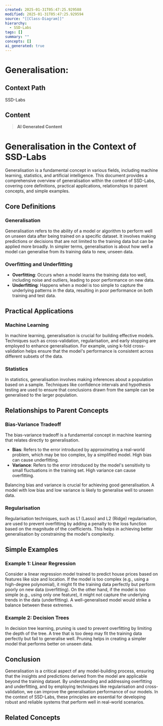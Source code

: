 ```yaml
---
created: 2025-01-31T05:47:25.929588
modified: 2025-01-31T05:47:25.929594
source: "[[Class-Diagram]]"
hierarchy:
  - SSD-Labs
tags: []
summary: ""
concepts: []
ai_generated: true
---
```


# Generalisation:

## Context Path
SSD-Labs

## Content
> **AI Generated Content**
 # Generalisation in the Context of SSD-Labs

Generalisation is a fundamental concept in various fields, including machine learning, statistics, and artificial intelligence. This document provides a comprehensive overview of generalisation within the context of SSD-Labs, covering core definitions, practical applications, relationships to parent concepts, and simple examples.

## Core Definitions

### Generalisation
Generalisation refers to the ability of a model or algorithm to perform well on unseen data after being trained on a specific dataset. It involves making predictions or decisions that are not limited to the training data but can be applied more broadly. In simpler terms, generalisation is about how well a model can generalise from its training data to new, unseen data.

### Overfitting and Underfitting
- **Overfitting**: Occurs when a model learns the training data too well, including noise and outliers, leading to poor performance on new data.
- **Underfitting**: Happens when a model is too simple to capture the underlying patterns in the data, resulting in poor performance on both training and test data.

## Practical Applications

### Machine Learning
In machine learning, generalisation is crucial for building effective models. Techniques such as cross-validation, regularisation, and early stopping are employed to enhance generalisation. For example, using k-fold cross-validation helps ensure that the model's performance is consistent across different subsets of the data.

### Statistics
In statistics, generalisation involves making inferences about a population based on a sample. Techniques like confidence intervals and hypothesis testing are used to ensure that conclusions drawn from the sample can be generalised to the larger population.

## Relationships to Parent Concepts

### Bias-Variance Tradeoff
The bias-variance tradeoff is a fundamental concept in machine learning that relates directly to generalisation.
- **Bias**: Refers to the error introduced by approximating a real-world problem, which may be too complex, by a simplified model. High bias can cause underfitting.
- **Variance**: Refers to the error introduced by the model's sensitivity to small fluctuations in the training set. High variance can cause overfitting.

Balancing bias and variance is crucial for achieving good generalisation. A model with low bias and low variance is likely to generalise well to unseen data.

### Regularisation
Regularisation techniques, such as L1 (Lasso) and L2 (Ridge) regularisation, are used to prevent overfitting by adding a penalty to the loss function based on the magnitude of the coefficients. This helps in achieving better generalisation by constraining the model's complexity.

## Simple Examples

### Example 1: Linear Regression
Consider a linear regression model trained to predict house prices based on features like size and location. If the model is too complex (e.g., using a high-degree polynomial), it might fit the training data perfectly but perform poorly on new data (overfitting). On the other hand, if the model is too simple (e.g., using only one feature), it might not capture the underlying trends in the data (underfitting). A well-generalised model would strike a balance between these extremes.

### Example 2: Decision Trees
In decision tree learning, pruning is used to prevent overfitting by limiting the depth of the tree. A tree that is too deep may fit the training data perfectly but fail to generalise well. Pruning helps in creating a simpler model that performs better on unseen data.

## Conclusion

Generalisation is a critical aspect of any model-building process, ensuring that the insights and predictions derived from the model are applicable beyond the training dataset. By understanding and addressing overfitting and underfitting, and by employing techniques like regularisation and cross-validation, we can improve the generalisation performance of our models. In the context of SSD-Labs, these principles are essential for developing robust and reliable systems that perform well in real-world scenarios.

## Related Concepts
